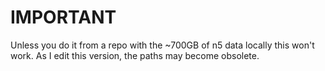 # IMPORTANT

Unless you do it from a repo with the ~700GB of n5 data locally this won't work. As I edit this version,
the paths may become obsolete.
